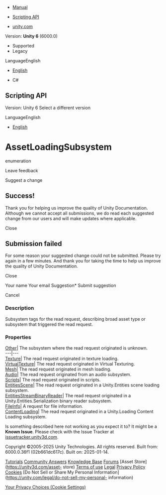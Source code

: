 [ ]()

  * [Manual](../Manual/index.html)
  * [Scripting API](../ScriptReference/index.html)

  * [unity.com](https://unity.com/)

Version: **Unity 6** (6000.0)

  * Supported
  * Legacy

LanguageEnglish

  * [English]()

  * C#

[ ](https://docs.unity3d.com)

## Scripting API

Version: Unity 6 Select a different version

LanguageEnglish

  * [English]()

# AssetLoadingSubsystem

enumeration

Leave feedback

Suggest a change

## Success!

Thank you for helping us improve the quality of Unity Documentation. Although
we cannot accept all submissions, we do read each suggested change from our
users and will make updates where applicable.

Close

## Submission failed

For some reason your suggested change could not be submitted. Please <a>try
again</a> in a few minutes. And thank you for taking the time to help us
improve the quality of Unity Documentation.

Close

Your name Your email Suggestion* Submit suggestion

Cancel

[ ]()

### Description

Subsystem tags for the read request, describing broad asset type or subsystem
that triggered the read request.

### Properties

[Other](Unity.IO.LowLevel.Unsafe.AssetLoadingSubsystem.Other.html)| The
subsystem where the read request originated is unknown.  
---|---  
[Texture](Unity.IO.LowLevel.Unsafe.AssetLoadingSubsystem.Texture.html)| The
read request originated in texture loading.  
[VirtualTexture](Unity.IO.LowLevel.Unsafe.AssetLoadingSubsystem.VirtualTexture.html)|
The read request originated in Virtual Texturing.  
[Mesh](Unity.IO.LowLevel.Unsafe.AssetLoadingSubsystem.Mesh.html)| The read
request originated in mesh loading.  
[Audio](Unity.IO.LowLevel.Unsafe.AssetLoadingSubsystem.Audio.html)| The read
request originated from an audio subsystem.  
[Scripts](Unity.IO.LowLevel.Unsafe.AssetLoadingSubsystem.Scripts.html)| The
read request originated in scripts.  
[EntitiesScene](Unity.IO.LowLevel.Unsafe.AssetLoadingSubsystem.EntitiesScene.html)|
The read request originated in a Unity.Entities scene loading subsystem.  
[EntitiesStreamBinaryReader](Unity.IO.LowLevel.Unsafe.AssetLoadingSubsystem.EntitiesStreamBinaryReader.html)|
The read request originated in a Unity.Entities.Serialization binary reader
subsystem.  
[FileInfo](Unity.IO.LowLevel.Unsafe.AssetLoadingSubsystem.FileInfo.html)| A
request for file information.  
[ContentLoading](Unity.IO.LowLevel.Unsafe.AssetLoadingSubsystem.ContentLoading.html)|
The read request originated in a Unity.Loading Content Loading subsystem.  
  
Is something described here not working as you expect it to? It might be a
**Known Issue**. Please check with the Issue Tracker at
[issuetracker.unity3d.com](https://issuetracker.unity3d.com).

Copyright ©2005-2025 Unity Technologies. All rights reserved. Built from:
6000.0.36f1 (02b661dc617c). Built on: 2025-01-14.

[Tutorials](https://unity3d.com/learn) [Community
Answers](https://answers.unity3d.com) [Knowledge
Base](https://support.unity3d.com/hc/en-us)
[Forums](https://forum.unity3d.com) [Asset Store](https://unity3d.com/asset-
store) [Terms of use](https://docs.unity3d.com/Manual/TermsOfUse.html)
[Legal](https://unity.com/legal) [Privacy
Policy](https://unity.com/legal/privacy-policy)
[Cookies](https://unity.com/legal/cookie-policy) [Do Not Sell or Share My
Personal Information](https://unity.com/legal/do-not-sell-my-personal-
information)

[Your Privacy Choices (Cookie Settings)](javascript:void\(0\);)

